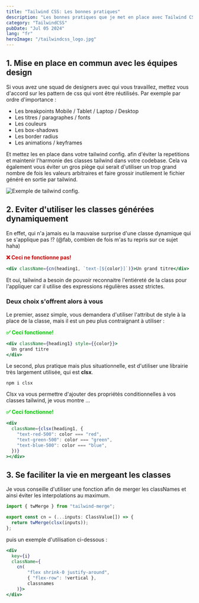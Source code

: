 ```yaml
---
title: "Tailwind CSS: Les bonnes pratiques"
description: "Les bonnes pratiques que je met en place avec Tailwind CS"
category: "TailwindCSS"
pubDate: "Jul 05 2024"
lang: "fr"
heroImage: "/tailwindcss_logo.jpg"
---
```


## 1. Mise en place en commun avec les équipes design

Si vous avez une squad de designers avec qui vous travaillez, mettez vous d'accord sur les pattern de css qui vont être réutilisés.
Par exemple par ordre d'importance :

- Les breakpoints Mobile / Tablet / Laptop / Desktop
- Les titres / paragraphes / fonts
- Les couleurs
- Les box-shadows
- Les border radius
- Les animations / keyframes

Et mettez les en place dans votre tailwind config. afin d'éviter la repetitions et maintenir l'harmonie des classes tailwind dans votre codebase.
Cela va également vous éviter un gros piège qui serait d'utiliser un trop grand nombre de fois les valeurs arbitraires et faire grossir inutilement le fichier généré en sortie par tailwind.

![Exemple de tailwind config.](/tailwindconfig-example.png)

## 2. Eviter d'utiliser les classes générées dynamiquement

En effet, qui n'a jamais eu la mauvaise surprise d'une classe dynamique qui se s'applique pas !? (@fab, combien de fois m'as tu repris sur ce sujet haha)

<strong style="color:#CF0000">
❌ Ceci ne fonctionne pas!
</strong>

```jsx
<div className={cn(heading1, `text-[${color}]`)}>Un grand titre</div>
```

Et oui, tailwind a besoin de pouvoir reconnaitre l'entiéreté de la class pour l'appliquer car il utilise des expressions régulières assez strictes.

### Deux choix s'offrent alors à vous

Le premier, assez simple, vous demandera d'utiliser l'attribut de style à la place de la classe, mais il est un peu plus contraignant à utiliser :

<strong style="color:#00CF00">
✅ Ceci fonctionne!
</strong>

```jsx
<div className={heading1} style={{color}}>
  Un grand titre
</div>
```

Le second, plus pratique mais plus situationnelle, est d'utiliser une librairie très largement utilisée, qui est **clsx**.

```
npm i clsx
```

Clsx va vous permettre d'ajouter des propriétés conditionnelles à vos classes tailwind, je vous montre ...

<strong style="color:#00CF00">
✅ Ceci fonctionne!
</strong>

```jsx
<div
  className={clsx(heading1, {
    "text-red-500": color === "red",
    "text-green-500": color === "green",
    "text-blue-500": color === "blue",
  })}
></div>
```

## 3. Se faciliter la vie en mergeant les classes

Je vous conseille d'utiliser une fonction afin de merger les classNames et ainsi éviter les interpolations au maximum.

```jsx
import { twMerge } from "tailwind-merge";

export const cn = (...inputs: ClassValue[]) => {
  return twMerge(clsx(inputs));
};
```

puis un exemple d'utilisation ci-dessous :

```jsx
<div
  key={i}
  className={
    cn(
        "flex shrink-0 justify-around", 
        { "flex-row": !vertical },
        classnames
    )}>
</div>
```
